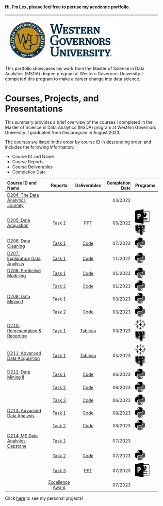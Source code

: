 #### Hi, I'm Lex, please feel free to peruse my acedemic portfolio.

--------

![wgu logo](https://github.com/alexaryanfisher/Portfolio_WGU/blob/develop/images/wgu-small.jpg "WGU")

This portfolio showcases my work from the Master of Science in Data Analytics (MSDA) degree program at Western Governors University. I completed this program to make a career change into data science.

# Courses, Projects, and Presentations

This summary provides a brief overview of the courses I completed in the Master of Science in Data Analytics (MSDA) program at Western Governors University. I graduated from this program in August 2023.

The courses are listed in the order by course ID in descending order, and includes the following information:

* Course ID and Name
* Course Reports
* Course Deliverables
* Completion Date

| Course ID and Name |    Reports     |   Deliverables   |  Completion Date  |   Programs |
| :----------------- |:--------------:|:----------------:| -----------------:|------------|
| [D204: The Data Analytics Journey](https://github.com/alexaryanfisher/Portfolio_WGU/blob/master/D204/abstract.md) |    |     | 03/2022 |      |
| [D205: Data Acquistion](https://github.com/alexaryanfisher/Portfolio_WGU/blob/master/D205/abstract.md)      | [Task 1](https://github.com/alexaryanfisher/Portfolio_WGU/blob/master/D205/D205Task1.pdf) | [PPT](https://github.com/alexaryanfisher/Portfolio_WGU/blob/master/D205/D205%20PPT.pptx)| 05/2022 | ![ppt logo](https://github.com/alexaryanfisher/Portfolio_WGU/blob/develop/images/ppt_logo.png "PowerPoint") ![postgresql logo](https://github.com/alexaryanfisher/Portfolio_WGU/blob/develop/images/Plogo.png "PostgreSQL") | 
| [D206: Data Cleaning](https://github.com/alexaryanfisher/Portfolio_WGU/blob/master/D206/abstract.md)       | [Task 1](https://github.com/alexaryanfisher/Portfolio_WGU/blob/master/D206/D206Task1.pdf)|[Code](https://github.com/alexaryanfisher/Portfolio_WGU/blob/master/D206/D206Task1.ipynb) | 07/2022 |![python logo](https://github.com/alexaryanfisher/Portfolio_WGU/blob/develop/images/pythonlogo.png "Python") |
| [D207: Exploratory Data Analysis](https://github.com/alexaryanfisher/Portfolio_WGU/blob/Master/D207/abstract.md) | [Task 1](https://github.com/alexaryanfisher/Portfolio_WGU/blob/master/D207/D207Task1.pdf)|[Code]( https://github.com/alexaryanfisher/Portfolio_WGU/blob/master/D207/AFD207Code.ipynb) | 11/2022 |![python logo]( https://github.com/alexaryanfisher/Portfolio_WGU/blob/develop/images/pythonlogo.png "Python") |
| [D208: Predictive Modeling](https://github.com/alexaryanfisher/Portfolio_WGU/blob/Master/D208/abstract.md)            | [Task 1](https://github.com/alexaryanfisher/Portfolio_WGU/blob/master/D208/D208Task1.pdf)| [Code]( https://github.com/alexaryanfisher/Portfolio_WGU/blob/master/D208/AFD208CodeTk1.ipynb)| 01/2023 |![python logo]( https://github.com/alexaryanfisher/Portfolio_WGU/blob/develop/images/pythonlogo.png "Python") |
|              | [Task 2](https://github.com/alexaryanfisher/Portfolio_WGU/blob/master/D208/D208Task2.pdf)| [Code](https://github.com/alexaryanfisher/Portfolio_WGU/blob/master/D208/AFD208CodeTask2.ipynb)| 01/2023 |![python logo]( https://github.com/alexaryanfisher/Portfolio_WGU/blob/develop/images/pythonlogo.png "Python") |
| [D209: Data Mining I](https://github.com/alexaryanfisher/Portfolio_WGU/blob/master/D209/abstract.md)      | Task 1|        | 03/2023|![python logo]( https://github.com/alexaryanfisher/Portfolio_WGU/blob/develop/images/pythonlogo.png "Python") |
|              | [Task 2](https://github.com/alexaryanfisher/Portfolio_WGU/blob/master/D209/D209Task2.pdf)| [Code](https://github.com/alexaryanfisher/Portfolio_WGU/blob/master/D209/AFD209Task2.ipynb)| 03/2023 |![python logo]( https://github.com/alexaryanfisher/Portfolio_WGU/blob/develop/images/pythonlogo.png "Python") |
| [D210: Representation & Reporting](https://github.com/alexaryanfisher/Portfolio_WGU/blob/master/D210/abstract.md)            | [Task 1](https://github.com/alexaryanfisher/Portfolio_WGU/blob/master/D210/D210Task1.pdf) | [Tableau](https://public.tableau.com/app/profile/alexa.fisher/viz/WGUvsIBM-D210Dashboard/WGUvsIBM)| 03/2023  | ![tableau logo](https://github.com/alexaryanfisher/Portfolio_WGU/blob/develop/images/TLogo.png "Tableau") ![postgresql logo](https://github.com/alexaryanfisher/Portfolio_WGU/blob/develop/images/Plogo.png "PostgreSQL") |
| [D211: Advanced Data Acquisition](https://github.com/alexaryanfisher/Portfolio_WGU/blob/Master/D211/abstract.md)            | [Task 1](https://github.com/alexaryanfisher/Portfolio_WGU/blob/master/D211/D211Task1.pdf) | [Tableau](https://public.tableau.com/app/profile/alexa.fisher/viz/WGUvsIBM-211Dashboard/WGUvsIBM)|  05/2023 | ![tableau logo](https://github.com/alexaryanfisher/Portfolio_WGU/blob/develop/images/TLogo.png "Tableau") ![postgresql logo](https://github.com/alexaryanfisher/Portfolio_WGU/blob/develop/images/Plogo.png "PostgreSQL") |
| [D212: Data Mining II](https://github.com/alexaryanfisher/Portfolio_WGU/blob/master/D212/abstract.md)       | [Task 1](https://github.com/alexaryanfisher/Portfolio_WGU/blob/master/D212/D212Task1.pdf) | [Code](https://github.com/alexaryanfisher/Portfolio_WGU/blob/master/D212/AFD212Tk1.ipynb)| 06/2023 |![python logo]( https://github.com/alexaryanfisher/Portfolio_WGU/blob/develop/images/pythonlogo.png "Python") |
|              | [Task 2](https://github.com/alexaryanfisher/Portfolio_WGU/blob/master/D212/D212Task2.pdf)| [Code](https://github.com/alexaryanfisher/Portfolio_WGU/blob/master/D212/AFD212Tk2.ipynb) |06/2023 |![python logo]( https://github.com/alexaryanfisher/Portfolio_WGU/blob/develop/images/pythonlogo.png "Python") |
|              | [Task 3](https://github.com/alexaryanfisher/Portfolio_WGU/blob/master/D212/D212Task3.pdf)| [Code](https://github.com/alexaryanfisher/Portfolio_WGU/blob/master/D212/AFD212Tk3.ipynb) |06/2023 |![python logo]( https://github.com/alexaryanfisher/Portfolio_WGU/blob/develop/images/pythonlogo.png "Python") |
| [D213: Advanced Data Analysis](https://github.com/alexaryanfisher/Portfolio_WGU/blob/master/D213/abstract.md)            | [Task 1](https://github.com/alexaryanfisher/Portfolio_WGU/blob/master/D213/AFCodeD213Tk1.pdf)| [Code](https://github.com/alexaryanfisher/Portfolio_WGU/blob/master/D213/AFCodeD213Tk1.ipynb)| 08/2023 |![python logo]( https://github.com/alexaryanfisher/Portfolio_WGU/blob/develop/images/pythonlogo.png "Python") |
|              | [Task 2](https://github.com/alexaryanfisher/Portfolio_WGU/blob/master/D213/AFCodeD213Tk2.pdf)| [Code](https://github.com/alexaryanfisher/Portfolio_WGU/blob/master/D213/AFCodeD213Tk2.ipynb)| 08/2023 |![python logo]( https://github.com/alexaryanfisher/Portfolio_WGU/blob/develop/images/pythonlogo.png "Python") |
| [D214: MS Data Analytics Capstone](https://github.com/alexaryanfisher/Portfolio_WGU/blob/master/D214/abstract.md)            | [Task 1](https://github.com/alexaryanfisher/Portfolio_WGU/blob/master/D214/D214Task1.pdf) |   |   07/2023 |        |
|              | [Task 2](https://github.com/alexaryanfisher/Portfolio_WGU/blob/master/D214/D214Task2.pdf) | [Code](https://github.com/alexaryanfisher/Portfolio_WGU/blob/master/D214/AFCodeD214.ipynb)| 07/2023 |![python logo]( https://github.com/alexaryanfisher/Portfolio_WGU/blob/develop/images/pythonlogo.png "Python") ||
|              | [Task 3](https://github.com/alexaryanfisher/Portfolio_WGU/blob/master/D214/D214Task3.pdf)| [PPT](https://github.com/alexaryanfisher/Portfolio_WGU/blob/master/D214/AFisherD214Task3PPT.pptx)| 07/2023 | ![ppt logo](https://github.com/alexaryanfisher/Portfolio_WGU/blob/develop/images/ppt_logo.png "PowerPoint") |
|              |[Excellence Award](https://github.com/alexaryanfisher/Portfolio_WGU/blob/master/D214/Excellence_Award.pdf) |      | 07/2023 |           |


Click [here](https://github.com/alexaryanfisher/Portfolio#readme) to see my personal projects!

